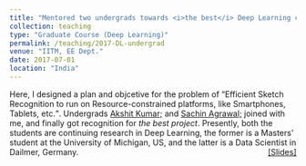 ```yaml
---
title: "Mentored two undergrads towards <i>the best</i> Deep Learning course project"
collection: teaching
type: "Graduate Course (Deep Learning)"
permalink: /teaching/2017-DL-undergrad
venue: "IITM, EE Dept."
date: 2017-07-01
location: "India"
---
```

<p style="text-align:left;">
   Here, I designed a plan and objcetive for the problem of <q>Efficient Sketch Recognition to run on Resource-constrained platforms, like Smartphones, Tablets, etc.</q>. Undergrads <a href="https://www.linkedin.com/in/akshitkumar">Akshit Kumar;</a> and <a href="https://in.linkedin.com/in/sachin-agrawal-b33837b9">Sachin Agrawal;</a> joined with me, and finally got recognition for <i>the best project</i>. Presently, both the students are continuing research in Deep Learning, the former is a Masters' student at the University of Michigan, US, and the latter is a Data Scientist in Dailmer, Germany.
    <span style="float:right;">
         <a href="https://drive.google.com/open?id=1Nq6xaKSR0Uem0Qs2V-1yC_SuMH2qeRuH">&#91;Slides&#93;</a>  
    </span>
</p>
